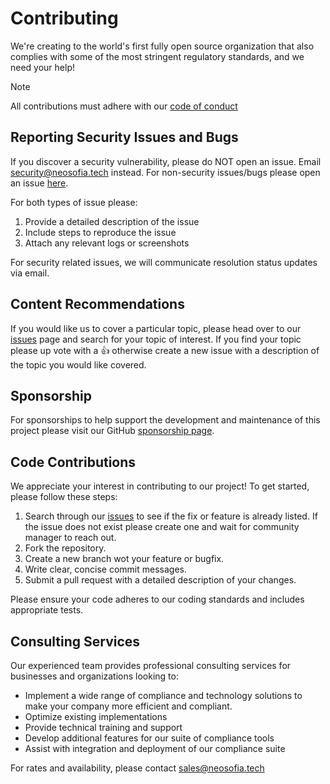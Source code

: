 # Contributing

We're creating to the world's first fully open source organization that also complies with some of the most stringent regulatory standards, and we need your help! 

> [!NOTE] 
> All contributions must adhere with our [code of conduct](/CODE_OF_CONDUCT.md)

## Reporting Security Issues and Bugs

If you discover a security vulnerability, please do NOT open an issue. Email [security@neosofia.tech]() instead. For non-security issues/bugs please open an issue [here](https://github.com/Neosofia/corporate/issues).

For both types of issue please:
1. Provide a detailed description of the issue
1. Include steps to reproduce the issue
1. Attach any relevant logs or screenshots

For security related issues, we will communicate resolution status updates via email. 

## Content Recommendations

If you would like us to cover a particular topic, please head over to our [issues](https://github.com/Neosofia/corporate/issues) page and search for your topic of interest. If you find your topic please up vote with a :thumbsup: otherwise create a new issue with a description of the topic you would like covered.

## Sponsorship

For sponsorships to help support the development and maintenance of this project please visit our GitHub [sponsorship page](TBD).


## Code Contributions

We appreciate your interest in contributing to our project! To get started, please follow these steps:

1. Search through our [issues](https://github.com/Neosofia/corporate/issues) to see if the fix or feature is already listed. If the issue does not exist please create one and wait for community manager to reach out.
1. Fork the repository.
1. Create a new branch wot your feature or bugfix.
1. Write clear, concise commit messages.
1. Submit a pull request with a detailed description of your changes.

Please ensure your code adheres to our coding standards and includes appropriate tests.

## Consulting Services

Our experienced team provides professional consulting services for businesses and organizations looking to:

- Implement a wide range of compliance and technology solutions to make your company more efficient and compliant.
- Optimize existing implementations
- Provide technical training and support
- Develop additional features for our suite of compliance tools
- Assist with integration and deployment of our compliance suite

For rates and availability, please contact <sales@neosofia.tech>

